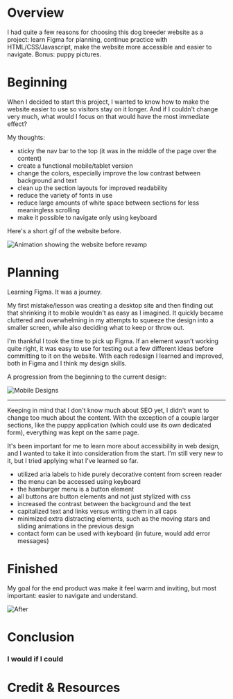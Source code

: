 

# Overview

I had quite a few reasons for choosing this dog breeder website as a project: 
learn Figma for planning, continue practice with HTML/CSS/Javascript, make the website more accessible and easier to navigate. 
Bonus: puppy pictures.


# Beginning

When I decided to start this project, I wanted to know how to make the website easier to use so visitors stay on it longer. And if I couldn't change very much, what would I focus on that would have the most immediate effect?

My thoughts:
- sticky the nav bar to the top (it was in the middle of the page over the content)
- create a functional mobile/tablet version
- change the colors, especially improve the low contrast between background and text
- clean up the section layouts for improved readability
- reduce the variety of fonts in use
- reduce large amounts of white space between sections for less meaningless scrolling
- make it possible to navigate only using keyboard

Here's a short gif of the website before.

![Animation showing the website before revamp](https://i.imgur.com/eA1TuDA.gif)



# Planning

Learning Figma. It was a journey. 

My first mistake/lesson was creating a desktop site and then finding out that shrinking it to mobile wouldn't as easy as I imagined. It quickly became cluttered and overwhelming in my attempts to squeeze the design into a smaller screen, while also deciding what to keep or throw out. 

I'm thankful I took the time to pick up Figma. If an element wasn’t working quite right, it was easy to use for testing out a few different ideas before committing to it on the website. With each redesign I learned and improved, both in Figma and I think my design skills. 

A progression from the beginning to the current design:

![Mobile Designs](https://i.imgur.com/2K2hJY1.png)

---

Keeping in mind that I don't know much about SEO yet, I didn't want to change too much about the content. With the exception of a couple larger sections, like the puppy application (which could use its own dedicated form), everything was kept on the same page. 

It's been important for me to learn more about accessibility in web design, and I wanted to take it into consideration from the start. I'm still very new to it, but I tried applying what I've learned so far.

- utilized aria labels to hide purely decorative content from screen reader
- the menu can be accessed using keyboard
- the hamburger menu is a button element
- all buttons are button elements and not just stylized with css
- increased the contrast between the background and the text
- capitalized text and links versus writing them in all caps
- minimized extra distracting elements, such as the moving stars and sliding animations in the previous design
- contact form can be used with keyboard (in future, would add error messages)



# Finished

My goal for the end product was make it feel warm and inviting, but most important: easier to navigate and understand. 

![After](https://i.imgur.com/iXjbCTQ.gif)



# Conclusion



### I would if I could



# Credit & Resources

